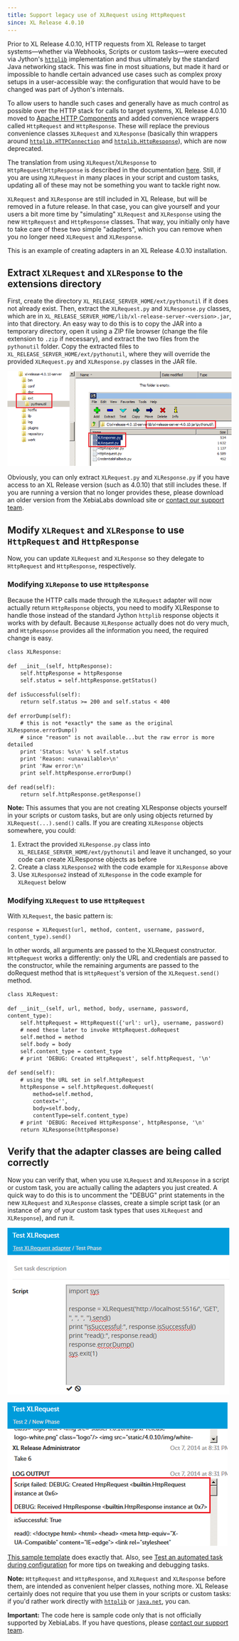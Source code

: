 ```yaml
---
title: Support legacy use of XLRequest using HttpRequest
since: XL Release 4.0.10
---
```


Prior to XL Release 4.0.10, HTTP requests from XL Release to target systems—whether via Webhooks, Scripts or custom tasks—were executed via Jython's [`httplib`](http://www.jython.org/docs/library/httplib.html) implementation and thus ultimately by the standard Java networking stack. This was fine in most situations, but made it hard or impossible to handle certain advanced use cases such as complex proxy setups in a user-accessible way: the configuration that would have to be changed was part of Jython's internals.

To allow users to handle such cases and generally have as much control as possible over the HTTP stack for calls to target systems, XL Release 4.0.10 moved to [Apache HTTP Components](https://hc.apache.org/) and added convenience wrappers called `HttpRequest` and `HttpResponse`. These will replace the previous convenience classes `XLRequest` and `XLResponse` (basically thin wrappers around [`httplib.HTTPConnection`](http://www.jython.org/docs/library/httplib.html#httpconnection-objects) and [`httplib.HttpResponse`](http://www.jython.org/docs/library/httplib.html#httpconnection-objects)), which are now deprecated.

The translation from using `XLRequest`/`XLResponse` to `HttpRequest`/`HttpResponse` is described in the documentation [here](/xl-release/4.5.x/upgrademanual.html#updating-calls-to-xlrequest). Still, if you are using `XLRequest` in many places in your script and custom tasks, updating all of these may not be something you want to tackle right now.

`XLRequest` and `XLResponse` are still included in XL Release, but will be removed in a future release. In that case, you can give yourself and your users a bit more time by "simulating" `XLRequest` and `XLResponse` using the new `HttpRequest` and `HttpResponse` classes. That way, you initially only have to take care of these two simple "adapters", which you can remove when you no longer need `XLRequest` and `XLResponse`.

This is an example of creating adapters in an XL Release 4.0.10 installation.

## Extract `XLRequest` and `XLResponse` to the extensions directory

First, create the directory `XL_RELEASE_SERVER_HOME/ext/pythonutil` if it does not already exist. Then, extract the `XLRequest.py` and `XLResponse.py` classes, which are in `XL_RELEASE_SERVER_HOME/lib/xl-release-server-<version>.jar`, into that directory. An easy way to do this is to copy the JAR into a temporary directory, open it using a ZIP file browser (change the file extension to `.zip` if necessary), and extract the two files from the `pythonutil` folder. Copy the extracted files to `XL_RELEASE_SERVER_HOME/ext/pythonutil`, where they will override the provided `XLRequest.py` and `XLResponse.py` classes in the JAR file.

![Extract XLRequest.py and XLResponse.py](/xl-release/images/extract-xlreq-xlresp.png)

Obviously, you can only extract `XLRequest.py` and `XLResponse.py` if you have access to an XL Release version (such as 4.0.10) that still includes these. If you are running a version that no longer provides these, please download an older version from the XebiaLabs download site or [contact our support team](https://support.xebialabs.com/).

## Modify `XLRequest` and `XLResponse` to use `HttpRequest` and `HttpResponse`

Now, you can update `XLRequest` and `XLResponse` so they delegate to `HttpRequest` and `HttpResponse`, respectively.

### Modifying `XLReponse` to use `HttpResponse`

Because the HTTP calls made through the `XLRequest` adapter will now actually return `HttpResponse` objects, you need to modify XLResponse to handle those instead of the standard Jython `httplib` response objects it works with by default. Because `XLResponse` actually does not do very much, and `HttpResponse` provides all the information you need, the required change is easy.

    class XLResponse:

    def __init__(self, httpResponse):
        self.httpResponse = httpResponse
        self.status = self.httpResponse.getStatus()

    def isSuccessful(self):
        return self.status >= 200 and self.status < 400

    def errorDump(self):
        # this is not *exactly* the same as the original XLResponse.errorDump()
        # since "reason" is not available...but the raw error is more detailed
        print 'Status: %s\n' % self.status
        print 'Reason: <unavailable>\n'
        print 'Raw error:\n'
        print self.httpResponse.errorDump()

    def read(self):
        return self.httpResponse.getResponse()

**Note:** This assumes that you are not creating XLResponse objects yourself in your scripts or custom tasks, but are only using objects returned by `XLRequest(...).send()` calls. If you are creating `XLResponse` objects somewhere, you could:

1. Extract the provided `XLResponse.py` class into `XL_RELEASE_SERVER_HOME/ext/pythonutil` and leave it unchanged, so your code can create XLResponse objects as before
1. Create a class `XLResponse2` with the code example for `XLResponse` above
1. Use `XLResponse2` instead of `XLResponse` in the code example for `XLRequest` below

### Modifying `XLRequest` to use `HttpRequest`

With `XLRequest`, the basic pattern is:

    response = XLRequest(url, method, content, username, password, content_type).send()

In other words, all arguments are passed to the XLRequest constructor. `HttpRequest` works a differently: only the URL and credentials are passed to the constructor, while the remaining arguments are passed to the doRequest method that is `HttpRequest`'s version of the `XLRequest.send()` method.

    class XLRequest:

    def __init__(self, url, method, body, username, password, content_type):
        self.httpRequest = HttpRequest({'url': url}, username, password)
        # need these later to invoke HttpRequest.doRequest
        self.method = method
        self.body = body
        self.content_type = content_type
        # print 'DEBUG: Created HttpRequest', self.httpRequest, '\n'

    def send(self):
        # using the URL set in self.httpRequest
        httpResponse = self.httpRequest.doRequest(
            method=self.method,
            context='',
            body=self.body,
            contentType=self.content_type)
        # print 'DEBUG: Received HttpResponse', httpResponse, '\n'
        return XLResponse(httpResponse)

## Verify that the adapter classes are being called correctly

Now you can verify that, when you use `XLRequest` and `XLResponse` in a script or custom task, you are actually calling the adapters you just created. A quick way to do this is to uncomment the "DEBUG" print statements in the new `XLRequest` and `XLResponse` classes, create a simple script task (or an instance of any of your custom task types that uses `XLRequest` and `XLResponse`), and run it.

![Test script](/xl-release/images/test-xlrequest-script-task.png)

![Test script output](/xl-release/images/test-xlrequest-output.png)

[This sample template](sample-scripts/Test_XLRequest_adapter-template.xlr) does exactly that. Also, see [Test an automated task during configuration](/xl-release/how-to/test-an-automated-task-during-configuration.html) for more tips on tweaking and debugging tasks.

**Note:** `HttpRequest` and `HttpResponse`, and `XLRequest` and `XLResponse` before them, are intended as convenient helper classes, nothing more. XL Release certainly does not require that you use them in your scripts or custom tasks: if you'd rather work directly with [`httplib`](http://www.jython.org/docs/library/httplib.html) or [`java.net`](http://docs.oracle.com/javase/tutorial/networking/), you can.

**Important:** The code here is sample code only that is not officially supported by XebiaLabs. If you have questions, please [contact our support team](https://support.xebialabs.com/).
